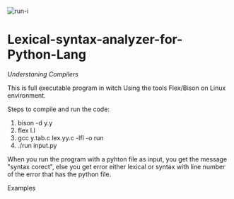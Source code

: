 ![run-i](https://user-images.githubusercontent.com/49555420/112720510-87c04580-8f07-11eb-888a-5148930ba4ac.png)
# Lexical-syntax-analyzer-for-Python-Lang
_Understaning Compilers_

This is full executable program in witch Using the tools Flex/Bison on Linux environment.

Steps to compile and run the code: 
1. bison -d y.y
2. flex l.l
3. gcc y.tab.c lex.yy.c -lfl -o run
4. ./run input.py

When you run the program with a pyhton file as input, you get the message "syntax corect", else you get error either lexical or syntax with line number of the error that has the python file.  

Examples

      
